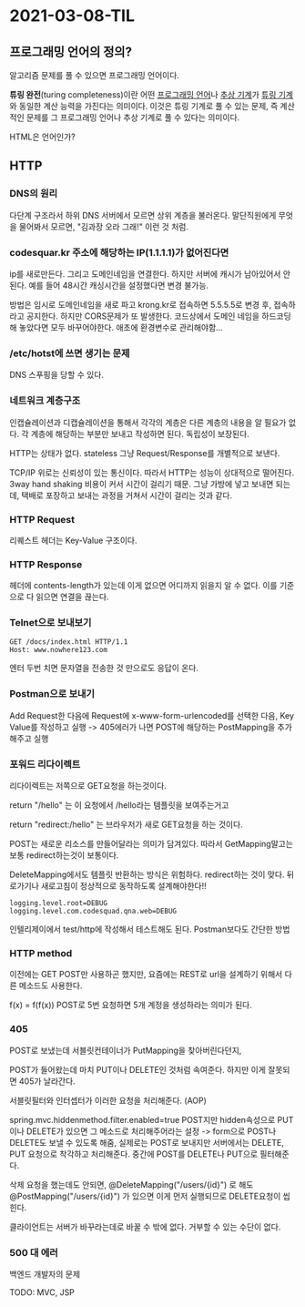 # 2021-03-08-TIL

## 프로그래밍 언어의 정의?

알고리즘 문제를 풀 수 있으면 프로그래밍 언어이다.

**튜링 완전**(turing completeness)이란 어떤 [프로그래밍 언어](https://ko.wikipedia.org/wiki/프로그래밍_언어)나 [추상 기계](https://ko.wikipedia.org/wiki/추상_기계)가 [튜링 기계](https://ko.wikipedia.org/wiki/튜링_기계)와 동일한 계산 능력을 가진다는 의미이다. 이것은 튜링 기계로 풀 수 있는 문제, 즉 계산적인 문제를 그 프로그래밍 언어나 추상 기계로 풀 수 있다는 의미이다.

HTML은 언어인가?

## HTTP

### DNS의 원리

다단계 구조라서 하위 DNS 서버에서 모르면 상위 계층을 불러온다. 말단직원에게 무엇을 물어봐서 모르면, "김과장 오라 그래!" 이런 것 처럼.

### codesquar.kr 주소에 해당하는 IP(1.1.1.1)가 없어진다면

ip를 새로만든다. 그리고 도메인네임을 연결한다. 하지만 서버에 캐시가 남아있어서 안된다. 예를 들어 48시간 캐싱시간을 설정했다면 변경 불가능.

방법은 임시로 도메인네임을 새로 파고 krong.kr로 접속하면 5.5.5.5로 변경 후, 접속하라고 공지한다. 하지만 CORS문제가 또 발생한다. 코드상에서 도메인 네임을 하드코딩 해 놓았다면 모두 바꾸어야한다. 애초에 환경변수로 관리해야함...

### /etc/hotst에 쓰면 생기는 문제

DNS 스푸핑을 당할 수 있다. 

### 네트워크 계층구조

인캡슐레이션과 디캡슐레이션을 통해서 각각의 계층은 다른 계층의 내용을 알 필요가 없다. 각 계층에 해당하는 부분만 보내고 작성하면 된다. 독립성이 보장된다.

HTTP는 상태가 없다. stateless 그냥 Request/Response를 개별적으로 보낸다.

TCP/IP 위로는 신뢰성이 있는 통신이다. 따라서 HTTP는 성능이 상대적으로 떨어진다. 3way hand shaking 비용이 커서 시간이 걸리기 때문. 그냥 가방에 넣고 보내면 되는데, 택배로 포장하고 보내는 과정을 거쳐서 시간이 걸리는 것과 같다.

### HTTP Request

리퀘스트 헤더는 Key-Value 구조이다.

### HTTP Response

헤더에 contents-length가 있는데 이게 없으면 어디까지 읽을지 알 수 없다. 이를 기준으로 다 읽으면 연결을 끊는다.

### Telnet으로 보내보기

```
GET /docs/index.html HTTP/1.1
Host: www.nowhere123.com
```

엔터 두번 치면 문자열을 전송한 것 만으로도 응답이 온다.

### Postman으로 보내기

Add Request한 다음에 Request에 x-www-form-urlencoded를 선택한 다음, Key Value를 작성하고 실행 -> 405에러가 나면 POST에 해당하는 PostMapping을 추가해주고 실행

### 포워드 리다이렉트

리다이렉트는 저쪽으로 GET요청을 하는것이다.

return "/hello" 는 이 요청에서 /hello라는 템플릿을 보여주는거고

return "redirect:/hello" 는 브라우저가 새로 GET요청을 하는 것이다.

POST는 새로운 리소스를 만들어달라는 의미가 담겨있다. 따라서 GetMapping말고는 보통 redirect하는것이 보통이다.

DeleteMapping에서도 템플릿 반환하는 방식은 위험하다. redirect하는 것이 맞다. 뒤로가기나 새로고침이 정상적으로 동작하도록 설계해야한다!!

```
logging.level.root=DEBUG
logging.level.com.codesquad.qna.web=DEBUG
```

인텔리제이에서 test/http에 작성해서 테스트해도 된다. Postman보다도 간단한 방법

### HTTP method

이전에는 GET POST만 사용하곤 했지만, 요즘에는 REST로 url을 설계하기 위해서 다른 메소드도 사용한다.

f(x) = f(f(x)) POST로 5번 요청하면 5개 계정을 생성하라는 의미가 된다. 

### 405

POST로 보냈는데 서블릿컨테이너가 PutMapping을 찾아버린다던지, 

POST가 들어왔는데 마치 PUT이나 DELETE인 것처럼 속여준다. 하지만 이게 잘못되면 405가 날라간다.

서블릿필터와 인터셉터가 이러한 요청을 처리해준다. (AOP)

spring.mvc.hiddenmethod.filter.enabled=true POST지만 hidden속성으로 PUT이나 DELETE가 있으면 그 메소드로 처리해주어라는 설정 -> form으로 POST나 DELETE도 보낼 수 있도록 해줌, 실제로는 POST로 보내지만 서버에서는 DELETE,  PUT 요청으로 착각하고 처리해준다. 중간에 POST를 DELETE나 PUT으로 필터해준다.

삭제 요청을 했는데도 안되면, @DeleteMapping("/users/{id}") 로 해도 @PostMapping("/users/{id}") 가 있으면 이게 먼저 실행되므로 DELETE요청이 씹힌다.

클라이언트는 서버가 바꾸라는데로 바꿀 수 밖에 없다. 거부할 수 있는 수단이 없다.

### 500 대 에러

백엔드 개발자의 문제

TODO: MVC, JSP

